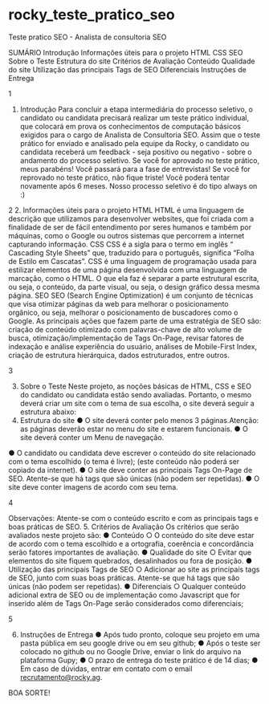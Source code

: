 # rocky_teste_pratico_seo
 Teste pratico SEO - Analista de consultoria SEO

SUMÁRIO 
Introdução 
Informações úteis para o projeto 
HTML 
CSS 
SEO 
Sobre o Teste 
Estrutura do site 
Critérios de Avaliação 
Conteúdo 
Qualidade do site 
Utilização das principais Tags de SEO 
Diferenciais 
Instruções de Entrega 

1

1. Introdução 
Para concluir a etapa intermediária do processo seletivo, o candidato ou candidata precisará realizar um teste prático individual, que colocará em prova os conhecimentos de computação básicos exigidos para o cargo de Analista de Consultoria​ ​SEO​. 
Assim que o teste prático for enviado e analisado pela equipe da Rocky, o candidato ou candidata receberá um feedback - seja positivo ou negativo - sobre o andamento do processo seletivo. 
Se você for aprovado no teste prático, meus parabéns! Você passará para a fase de entrevistas! 
Se você for reprovado no teste prático, não fique triste! Você poderá tentar novamente após 6 meses. Nosso processo seletivo é do tipo ​always on​ :) 

2
2. Informações úteis para o projeto 
HTML 
HTML é uma linguagem de descrição que utilizamos para desenvolver websites, que foi criada com a finalidade de ser de fácil entendimento por seres humanos e também por máquinas, como o Google ou outros sistemas que percorrem a internet capturando informação. 
CSS 
CSS é a sigla para o termo em inglês “​Cascading Style Sheets​” que, traduzido para o português, significa “Folha de Estilo em Cascatas”. CSS é uma linguagem de programação usada para estilizar elementos de uma página desenvolvida com uma linguagem de marcação, como o HTML. O que ela faz é separar a parte estrutural escrita, ou seja, o conteúdo, da parte visual, ou seja, o design gráfico dessa mesma página. 
SEO 
SEO (Search Engine Optimization) é um conjunto de técnicas que visa otimizar páginas da web para melhorar o posicionamento orgânico, ou seja, melhorar o posicionamento de buscadores como o Google. As principais ações que fazem parte de uma estratégia de SEO são: criação de conteúdo otimizado com palavras-chave de alto volume de busca, otimização/implementação de Tags On-Page, revisar fatores de indexação e análise experiência do usuário, análises de Mobile-First Index, criação de estrutura hierárquica, dados estruturados, entre outros. 

3

3. Sobre o Teste 
Neste projeto, as noções básicas de HTML​, CSS e SEO do candidato ou candidata estão sendo avaliadas. Portanto, o mesmo deverá criar um site com o tema de sua escolha​, o site deverá seguir a estrutura abaixo: 
4. Estrutura do site 
● O site deverá conter pelo menos 3 páginas. 
 ​Atenção:​ as páginas ​deverão estar no menu do site e estarem funcionais. 
● O site deverá conter um ​Menu de navegação​. 


● O candidato ou candidata deve escrever o conteúdo do site relacionado 
com o tema escolhido (o tema é livre); (este conteúdo não poderá ser 
copiado da internet). 
● O site deve conter as principais Tags On-Page de SEO. Atente-se que 
há tags que são únicas (não podem ser repetidas). 
● O site deve conter imagens de acordo com seu tema. 

4

Observações: ​Atente-se com o conteúdo escrito e com as principais tags e boas 
práticas de SEO. 
5. Critérios de Avaliação 
Os critérios que serão avaliados neste projeto são: 
● Conteúdo 
○ O conteúdo do site deve estar de acordo com o tema escolhido e a 
ortografia, coerência e concordância serão fatores importantes de 
avaliação. 
● Qualidade do site 
○ Evitar que elementos do site fiquem quebrados, desalinhados ou fora 
de posição. 
● Utilização das principais Tags de SEO 
○ Adicionar ao site as principais tags de SEO, junto com suas boas 
práticas. Atente-se que há tags que são únicas (não podem ser 
repetidas). 
● Diferenciais 
○ Qualquer conteúdo adicional extra de SEO ou de implementação como 
Javascript que for inserido além de Tags On-Page serão considerados 
como diferenciais; 

5

6. Instruções de Entrega 
● Após tudo pronto, coloque seu projeto em uma pasta pública em seu google 
drive​ ou em seu ​github​; 
● Após o teste ser colocado no github ou no Google Drive, enviar o link do 
arquivo​ na plataforma ​Gupy​; 
● O prazo de entrega do teste prático é de 14 dias; 
● Em caso de dúvidas, entrar em contato com o email ​recrutamento@rocky.ag​. 

BOA SORTE! 

